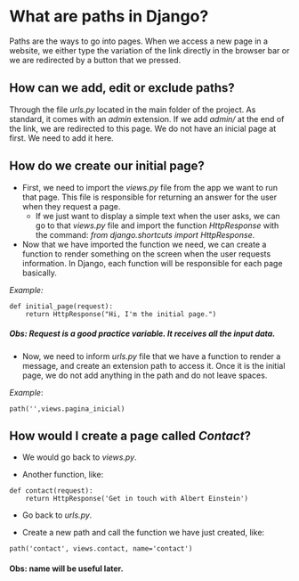 # What are paths in Django?

Paths are the ways to go into pages. When we access a new page in a website, we either type the variation of the link directly in the browser bar or we are redirected by a button that we pressed.

## How can we add, edit or exclude paths?

Through the file _urls.py_ located in the main folder of the project. As standard, it comes with an _admin_ extension. If we add _admin/_ at the end of the link, we are redirected to this page. We do not have an inicial page at first. We need to add it here.

## How do we create our initial page?

* First, we need to import the _views.py_ file from the app we want to run that page. This file is responsible for returning an answer for the user when they request a page.
   * If we just want to display a simple text when the user asks, we can go to that _views.py_ file and import the function _HttpResponse_ with the command: _from django.shortcuts import HttpResponse_.
* Now that we have imported the function we need, we can create a function to render something on the screen when the user requests information. In Django, each function will be responsible for each page basically.

_Example:_
```
def initial_page(request):
    return HttpResponse("Hi, I'm the initial page.")
```
##### Obs: Request is a good practice variable. It receives all the input data.

* Now, we need to inform _urls.py_ file that we have a function to render a message, and create an extension path to access it. Once it is the initial page, we do not add anything in the path and do not leave spaces.

_Example_:
```
path('',views.pagina_inicial)
```
## How would I create a page called _Contact_?

* We would go back to _views.py_.

* Another function, like:
```
def contact(request):
    return HttpResponse('Get in touch with Albert Einstein')
```

* Go back to _urls.py_.

* Create a new path and call the function we have just created, like:

```
path('contact', views.contact, name='contact')
```
#### Obs: name will be useful later. 

